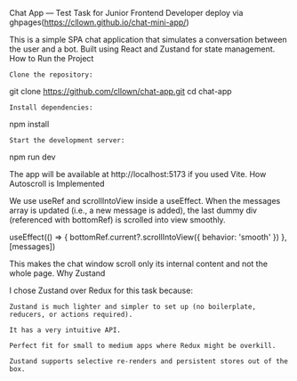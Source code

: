 Chat App — Test Task for Junior Frontend Developer
deploy via ghpages(https://cllown.github.io/chat-mini-app/)

This is a simple SPA chat application that simulates a conversation between the user and a bot. Built using React and Zustand for state management.
How to Run the Project

    Clone the repository:

git clone https://github.com/cllown/chat-app.git
cd chat-app

    Install dependencies:

npm install

    Start the development server:

npm run dev

The app will be available at http://localhost:5173 if you used Vite.
How Autoscroll is Implemented

We use useRef and scrollIntoView inside a useEffect. When the messages array is updated (i.e., a new message is added), the last dummy div (referenced with bottomRef) is scrolled into view smoothly.

useEffect(() => {
  bottomRef.current?.scrollIntoView({ behavior: 'smooth' })
}, [messages])

This makes the chat window scroll only its internal content and not the whole page.
Why Zustand

I chose Zustand over Redux for this task because:

    Zustand is much lighter and simpler to set up (no boilerplate, reducers, or actions required).

    It has a very intuitive API.

    Perfect fit for small to medium apps where Redux might be overkill.

    Zustand supports selective re-renders and persistent stores out of the box.